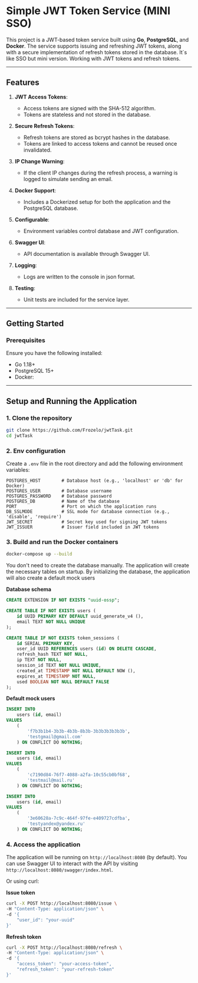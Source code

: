# Simple JWT Token Service (MINI SSO)

This project is a JWT-based token service built using **Go**, **PostgreSQL**, and **Docker**. The service supports issuing and refreshing JWT tokens, along with a secure implementation of refresh tokens stored in the database.
It`s like SSO but mini version. Working with JWT tokens and refresh tokens.

---

## **Features**

1. **JWT Access Tokens**:
   - Access tokens are signed with the SHA-512 algorithm.
   - Tokens are stateless and not stored in the database.

2. **Secure Refresh Tokens**:
   - Refresh tokens are stored as bcrypt hashes in the database.
   - Tokens are linked to access tokens and cannot be reused once invalidated.

3. **IP Change Warning**:
   - If the client IP changes during the refresh process, a warning is logged to simulate sending an email.

4. **Docker Support**:
   - Includes a Dockerized setup for both the application and the PostgreSQL database.

5. **Configurable**:
   - Environment variables control database and JWT configuration.

6. **Swagger UI**:
   - API documentation is available through Swagger UI.

7. **Logging**:
    - Logs are written to the console in json format.

8. **Testing**:
    - Unit tests are included for the service layer.

---

## **Getting Started**

### **Prerequisites**

Ensure you have the following installed:

- Go 1.18+
- PostgreSQL 15+
- Docker:

---

## **Setup and Running the Application**

### **1. Clone the repository**

```bash
git clone https://github.com/Frozelo/jwtTask.git
cd jwtTask
```

### **2. Env configuration**

Create a `.env` file in the root directory and add the following environment variables:

```env
POSTGRES_HOST        # Database host (e.g., 'localhost' or 'db' for Docker)
POSTGRES_USER        # Database username
POSTGRES_PASSWORD    # Database password
POSTGRES_DB          # Name of the database
PORT                 # Port on which the application runs
DB_SSLMODE           # SSL mode for database connection (e.g., 'disable', 'require')
JWT_SECRET           # Secret key used for signing JWT tokens
JWT_ISSUER           # Issuer field included in JWT tokens
```

### **3. Build and run the Docker containers**

```bash
docker-compose up --build
```

You don't need to create the database manually. The application will create the necessary tables on startup. By initializing the database, the application will also create a default mock users

**Database schema**

```sql
CREATE EXTENSION IF NOT EXISTS "uuid-ossp";

CREATE TABLE IF NOT EXISTS users (
    id UUID PRIMARY KEY DEFAULT uuid_generate_v4 (),
    email TEXT NOT NULL UNIQUE
);

CREATE TABLE IF NOT EXISTS token_sessions (
    id SERIAL PRIMARY KEY,
    user_id UUID REFERENCES users (id) ON DELETE CASCADE,
    refresh_hash TEXT NOT NULL,
    ip TEXT NOT NULL,
    session_id TEXT NOT NULL UNIQUE,
    created_at TIMESTAMP NOT NULL DEFAULT NOW (),
    expires_at TIMESTAMP NOT NULL,
    used BOOLEAN NOT NULL DEFAULT FALSE
);
```

**Default mock users**

```sql
INSERT INTO
    users (id, email)
VALUES
    (
        'f7b3b1b4-3b3b-4b3b-8b3b-3b3b3b3b3b3b',
        'testgmail@gmail.com'
    ) ON CONFLICT DO NOTHING;

INSERT INTO
    users (id, email)
VALUES
    (
        'c7190d84-76f7-4088-a2fa-10c55cb0bf68',
        'testmail@mail.ru'
    ) ON CONFLICT DO NOTHING;

INSERT INTO
    users (id, email)
VALUES
    (
        '3e60628a-7c9c-464f-97fe-e409727cdfba',
        'testyandex@yandex.ru'
    ) ON CONFLICT DO NOTHING;
```

### **4. Access the application**

The application will be running on `http://localhost:8080` (by default).
You can use Swagger UI to interact with the API by visiting `http://localhost:8080/swagger/index.html`.

Or using curl:

**Issue token**
```bash
curl -X POST http://localhost:8080/issue \
-H "Content-Type: application/json" \
-d '{
    "user_id": "your-uuid"
}'
```

**Refresh token**
```bash
curl -X POST http://localhost:8080/refresh \
-H "Content-Type: application/json" \
-d '{
    "access_token": "your-access-token",
    "refresh_token": "your-refresh-token"
}'
```
